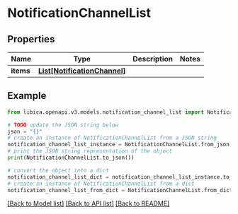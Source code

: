 # NotificationChannelList


## Properties

Name | Type | Description | Notes
------------ | ------------- | ------------- | -------------
**items** | [**List[NotificationChannel]**](NotificationChannel.md) |  | 

## Example

```python
from libica.openapi.v3.models.notification_channel_list import NotificationChannelList

# TODO update the JSON string below
json = "{}"
# create an instance of NotificationChannelList from a JSON string
notification_channel_list_instance = NotificationChannelList.from_json(json)
# print the JSON string representation of the object
print(NotificationChannelList.to_json())

# convert the object into a dict
notification_channel_list_dict = notification_channel_list_instance.to_dict()
# create an instance of NotificationChannelList from a dict
notification_channel_list_from_dict = NotificationChannelList.from_dict(notification_channel_list_dict)
```
[[Back to Model list]](../README.md#documentation-for-models) [[Back to API list]](../README.md#documentation-for-api-endpoints) [[Back to README]](../README.md)


